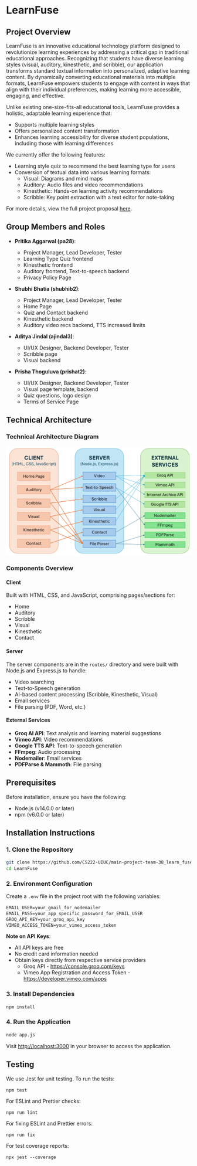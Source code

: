 ﻿# LearnFuse

## Project Overview

LearnFuse is an innovative educational technology platform designed to revolutionize learning experiences by addressing a critical gap in traditional educational approaches. Recognizing that students have diverse learning styles (visual, auditory, kinesthetic, and scribble), our application transforms standard textual information into personalized, adaptive learning content. By dynamically converting educational materials into multiple formats, LearnFuse empowers students to engage with content in ways that align with their individual preferences, making learning more accessible, engaging, and effective.

Unlike existing one-size-fits-all educational tools, LearnFuse provides a holistic, adaptable learning experience that:
- Supports multiple learning styles
- Offers personalized content transformation
- Enhances learning accessibility for diverse student populations, including those with learning differences

We currently offer the following features:
- Learning style quiz to recommend the best learning type for users
- Conversion of textual data into various learning formats:
  - Visual: Diagrams and mind maps
  - Auditory: Audio files and video recommendations
  - Kinesthetic: Hands-on learning activity recommendations
  - Scribble: Key point extraction with a text editor for note-taking

For more details, view the full project proposal [here](https://docs.google.com/document/d/1FR3GHlwkUnd_1oKBBvJWxg0UmtsypKB2ClXrJAhlIXw/edit?usp=sharing).

## Group Members and Roles
- **Pritika Aggarwal (pa28)**: 
  - Project Manager, Lead Developer, Tester
  - Learning Type Quiz frontend
  - Kinesthetic frontend
  - Auditory frontend, Text-to-speech backend
  - Privacy Policy Page

- **Shubhi Bhatia (shubhib2)**: 
  - Project Manager, Lead Developer, Tester
  - Home Page
  - Quiz and Contact backend
  - Kinesthetic backend
  - Auditory video recs backend, TTS increased limits

- **Aditya Jindal (ajindal3)**: 
  - UI/UX Designer, Backend Developer, Tester
  - Scribble page
  - Visual backend

- **Prisha Thoguluva (prishat2)**: 
  - UI/UX Designer, Backend Developer, Tester
  - Visual page template, backend
  - Quiz questions, logo design
  - Terms of Service Page

## Technical Architecture

### Technical Architecture Diagram

![Technical Architecture](Docs\tech-arch.png)

### Components Overview

#### Client
Built with HTML, CSS, and JavaScript, comprising pages/sections for:
- Home
- Auditory
- Scribble
- Visual
- Kinesthetic
- Contact

#### Server
The server components are in the `routes/` directory and were built with Node.js and Express.js to handle:
- Video searching
- Text-to-Speech generation
- AI-based content processing (Scribble, Kinesthetic, Visual)
- Email services
- File parsing (PDF, Word, etc.)

#### External Services
- **Groq AI API**: Text analysis and learning material suggestions
- **Vimeo API**: Video recommendations
- **Google TTS API**: Text-to-speech generation
- **FFmpeg**: Audio processing
- **Nodemailer**: Email services
- **PDFParse & Mammoth**: File parsing

## Prerequisites

Before installation, ensure you have the following:
- Node.js (v14.0.0 or later)
- npm (v6.0.0 or later)

## Installation Instructions

### 1. Clone the Repository
```bash
git clone https://github.com/CS222-UIUC/main-project-team-38_learn_fuse.git
cd LearnFuse
```

### 2. Environment Configuration
Create a `.env` file in the project root with the following variables:
```
EMAIL_USER=your_gmail_for_nodemailer
EMAIL_PASS=your_app_specific_password_for_EMAIL_USER
GROQ_API_KEY=your_groq_api_key
VIMEO_ACCESS_TOKEN=your_vimeo_access_token
```

**Note on API Keys**: 
- All API keys are free
- No credit card information needed
- Obtain keys directly from respective service providers
   - Groq API - https://console.groq.com/keys
   - Vimeo App Registration and Access Token - https://developer.vimeo.com/apps

### 3. Install Dependencies
```bash
npm install
```

### 4. Run the Application
```bash
node app.js
```
Visit [http://localhost:3000](http://localhost:3000) in your browser to access the application.

## Testing

We use Jest for unit testing. To run the tests:

```
npm test
```

For ESLint and Prettier checks:

```
npm run lint
```

For fixing ESLint and Prettier errors:

```
npm run fix
```

For test coverage reports:

```
npx jest --coverage
```
